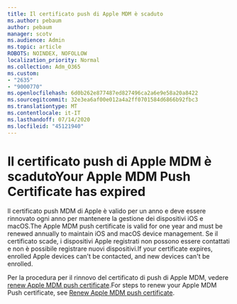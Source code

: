 ```yaml
---
title: Il certificato push di Apple MDM è scaduto
ms.author: pebaum
author: pebaum
manager: scotv
ms.audience: Admin
ms.topic: article
ROBOTS: NOINDEX, NOFOLLOW
localization_priority: Normal
ms.collection: Adm_O365
ms.custom:
- "2635"
- "9000770"
ms.openlocfilehash: 6d0b262e877487ed827496ca2a6e9e58a20a8422
ms.sourcegitcommit: 32e3ea6af00e012a4a2ff0701584d6866b92fbc3
ms.translationtype: MT
ms.contentlocale: it-IT
ms.lasthandoff: 07/14/2020
ms.locfileid: "45121940"
---
```

# <a name="your-apple-mdm-push-certificate-has-expired"></a><span data-ttu-id="75088-102">Il certificato push di Apple MDM è scaduto</span><span class="sxs-lookup"><span data-stu-id="75088-102">Your Apple MDM Push Certificate has expired</span></span>

<span data-ttu-id="75088-103">Il certificato push MDM di Apple è valido per un anno e deve essere rinnovato ogni anno per mantenere la gestione dei dispositivi iOS e macOS.</span><span class="sxs-lookup"><span data-stu-id="75088-103">The Apple MDM push certificate is valid for one year and must be renewed annually to maintain iOS and macOS device management.</span></span> <span data-ttu-id="75088-104">Se il certificato scade, i dispositivi Apple registrati non possono essere contattati e non è possibile registrare nuovi dispositivi.</span><span class="sxs-lookup"><span data-stu-id="75088-104">If your certificate expires, enrolled Apple devices can't be contacted, and new devices can't be enrolled.</span></span>

<span data-ttu-id="75088-105">Per la procedura per il rinnovo del certificato di push di Apple MDM, vedere [renew Apple MDM push certificate](https://docs.microsoft.com/intune/apple-mdm-push-certificate-get#renew-apple-mdm-push-certificate).</span><span class="sxs-lookup"><span data-stu-id="75088-105">For steps to renew your Apple MDM Push certificate, see [Renew Apple MDM push certificate](https://docs.microsoft.com/intune/apple-mdm-push-certificate-get#renew-apple-mdm-push-certificate).</span></span>